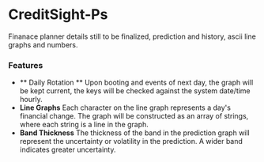 # CreditSight-Ps
Finanace planner details still to be finalized, prediction and history, ascii line graphs and numbers.

### Features
- ** Daily Rotation ** Upon booting and events of next day, the graph will be kept current, the keys will be checked against the system date/time hourly.
- **Line Graphs** Each character on the line graph represents a day's financial change. The graph will be constructed as an array of strings, where each string is a line in the graph.
- **Band Thickness** The thickness of the band in the prediction graph will represent the uncertainty or volatility in the prediction. A wider band indicates greater uncertainty.


